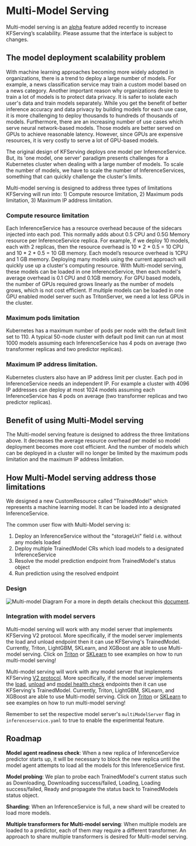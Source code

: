 # Multi-Model Serving
Multi-model serving is an [alpha](https://kubernetes.io/docs/reference/using-api/#api-versioning) 
feature added recently to increase KFServing’s scalability.
Please assume that the interface is subject to changes.

## The model deployment scalability problem
With machine learning approaches becoming more widely adopted in organizations, 
there is a trend to deploy a large number of models. 
For example, a news classification service may train a custom model based on a news category. 
Another important reason why organizations desire to train a lot of models is to protect data privacy. 
It is safer to isolate each user's data and train models separately. 
While you get the benefit of better inference accuracy and data privacy by building models for each use case, 
it is more challenging to deploy thousands to hundreds of thousands of models. 
Furthermore, there are an increasing number of use cases which serve neural network-based models. 
Those models are better served on GPUs to achieve reasonable latency. 
However, since GPUs are expensive resources, it is very costly to serve a lot of GPU-based models.

The original design of KFServing deploys one model per InferenceService. 
But, its 'one model, one server' paradigm presents challenges for a Kubernetes cluster when dealing with a large number of models. 
To scale the number of models, we have to scale the number of InferenceServices, 
something that can quickly challenge the cluster's limits.

Multi-model serving is designed to address three types of limitations KFServing will run into: 1) Compute resource limitation, 2) Maximum pods limitation, 3) Maximum IP address limitation.

### Compute resource limitation
Each InferenceService has a resource overhead because of the sidecars injected into each pod. 
This normally adds about 0.5 CPU and 0.5G Memory resource per InferenceService replica. 
For example, if we deploy 10 models, each with 2 replicas, then the resource overhead is 10 * 2 * 0.5 = 10 CPU and 10 * 2 * 0.5 = 10 GB memory. 
Each model’s resource overhead is 1CPU and 1 GB memory. 
Deploying many models using the current approach will quickly use up a cluster's computing resource. 
With Multi-model serving, these models can be loaded in one InferenceService, 
then each model's average overhead is 0.1 CPU and 0.1GB memory.
For GPU based models, the number of GPUs required grows linearly as the number of models grows, which is not cost efficient. 
If multiple models can be loaded in one GPU enabled model server such as TritonServer, we need a lot less GPUs in the cluster.

### Maximum pods limitation
Kubernetes has a maximum number of pods per node with the default limit set to 110. 
A typical 50-node cluster with default pod limit can run at most 1000 models
 assuming each InferenceService has 4 pods on average (two transformer replicas and two predictor replicas).

### Maximum IP address limitation.
Kubernetes clusters also have an IP address limit per cluster. 
Each pod in InferenceService needs an independent IP. 
For example a cluster with 4096 IP addresses can deploy at most 1024 models assuming each InferenceService has 4 pods on average (two transformer replicas and two predictor replicas).

## Benefit of using Multi-Model serving
The Multi-model serving feature is designed to address the three limitations above. 
It decreases the average resource overhead per model so model deployment becomes more cost efficient. 
And the number of models which can be deployed in a cluster will no longer be limited 
by the maximum pods limitation and the maximum IP address limitation.

## How Multi-Model serving address those limitations
We designed a new CustomResource called "TrainedModel" which represents a machine learning model. 
It can be loaded into a designated InferenceService.

The common user flow with Multi-Model serving is:
1) Deploy an InferenceService without the "storageUri" field i.e. without any models loaded
2) Deploy multiple TrainedModel CRs which load models to a designated InferenceService
3) Resolve the model prediction endpoint from TrainedModel's status object
4) Run prediction using the resolved endpoint

### Design
![Multi-model Diagram](./diagrams/mms-design.png)
For a more in depth details checkout this [document](https://docs.google.com/document/d/11qETyR--oOIquQke-DCaLsZY75vT1hRu21PesSUDy7o).

### Integration with model servers
Multi-model serving will work with any model server that implements KFServing V2 protocol. More specifically, if the model server implements the load and unload endpoint then it can use KFServing's TrainedModel.
Currently, Triton, LightGBM, SKLearn, and XGBoost are able to use Multi-model serving. Click on [Triton](https://github.com/kubeflow/kfserving/tree/master/docs/samples/v1beta1/triton/multimodel) or [SKLearn](https://github.com/kubeflow/kfserving/tree/master/docs/samples/v1beta1/sklearn/multimodel) to see examples on how to run multi-model serving!

Multi-model serving will work with any model server that implements KFServing 
[V2 protocol](https://github.com/kubeflow/kfserving/tree/master/docs/predict-api/v2). 
More specifically, if the model server implements the 
[load](https://github.com/triton-inference-server/server/blob/master/docs/protocol/extension_model_repository.md#load),
[unload](https://github.com/triton-inference-server/server/blob/master/docs/protocol/extension_model_repository.md#unload) 
and [model health check](https://github.com/kubeflow/kfserving/blob/master/docs/predict-api/v2/required_api.md#httprest) endpoints 
then it can use KFServing's TrainedModel. 
Currently, Triton, LightGBM, SKLearn, and XGBoost are able to use Multi-model serving. 
Click on [Triton](https://github.com/kubeflow/kfserving/tree/master/docs/samples/v1beta1/triton/multimodel) 
or [SKLearn](https://github.com/kubeflow/kfserving/tree/master/docs/samples/v1beta1/sklearn/multimodel) 
to see examples on how to run multi-model serving!

Remember to set the respective model server's `multiModelServer` flag in `inferenceservice.yaml` to true to enable the experimental feature.


## Roadmap
**Model agent readiness check**: When a new replica of InferenceService predictor starts up, it will be necessary to block the new replica until the model agent attempts to load all the models for this InferenceService first.

**Model probing**: We plan to probe each TrainedModel's current status such as Downloading, Downloading success/failed, Loading, Loading success/failed, Ready and propagate the status back to TrainedModels status object.

**Sharding**: When an InferenceService is full, a new shard will be created to load more models.

**Multiple transformers for Multi-model serving**: When multiple models are loaded to a predictor, each of them may require a different transformer. An approach to share multiple transformers is desired for Multi-model serving.






